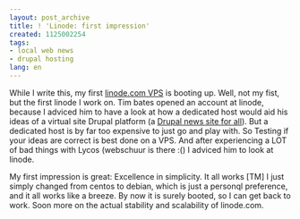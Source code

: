 ```yaml
---
layout: post_archive
title: ! 'Linode: first impression'
created: 1125002254
tags:
- local web news
- drupal hosting
lang: en
---
```

While I write this, my first <a href="http://linode.com">linode.com VPS</a> is booting up. Well, not my fist, but the first linode I work on.
Tim bates opened an account at linode, because I adviced him to have a look at how a dedicated host would aid his ideas of a virtual site Drupal platform (a <a href="">Drupal news site for all</a>). But a dedicated host is by far too expensive to just go and play with. So Testing if your ideas are correct is best done on a VPS.
And after experiencing a LOT of bad things with Lycos (webschuur is there :() I adviced him to look at linode.

My first impression is great: Excellence in simplicity. It all works [TM] I just simply changed from centos to debian, which is just a personql preference, and it all works like a breeze. 
By now it is surely booted, so I can get back to work. Soon more on the actual stability and scalability of linode.com.
